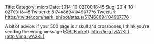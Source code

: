 Title: 
Category: micro
Date: 2014-10-02T00:18:45
Slug: 2014-10-02T00:18:45
TwitterId: 517468694104907776
TweetUrl: https://twitter.com/mark_philpot/status/517468694104907776

A bit of advice: if your 500 page is a skull and crossbones, I think you’re sending the wrong message ([@BitBucket](https://twitter.com/BitBucket)) [http://img.ly/A2KL](http://img.ly/A2KL)